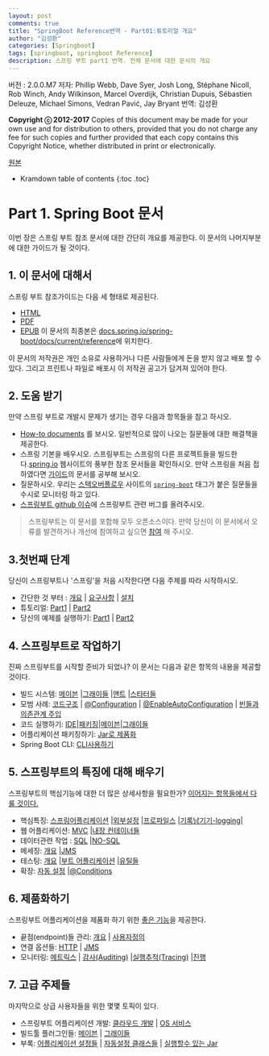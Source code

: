 ```yaml
---
layout: post
comments: true
title: "SpringBoot Reference번역 - Part01:튜토리얼 개요"
author: "김성환"
categories: [Springboot]
tags: [springboot, springboot Reference]
description: 스프링 부트 part1 번역. 전체 문서에 대한 문서의 개요
---
```

버전 : 2.0.0.M7
저자: 
Phillip Webb, Dave Syer, Josh Long, Stéphane Nicoll, Rob Winch, Andy Wilkinson, Marcel Overdijk, Christian Dupuis, Sébastien Deleuze, Michael Simons, Vedran Pavić, Jay Bryant
번역: 김성환

__Copyright ⓒ 2012-2017__
Copies of this document may be made for your own use and for distribution to others, provided that you do not charge any fee for such copies and further provided that each copy contains this Copyright Notice, whether distributed in print or electronically.

[원본](https://docs.spring.io/spring-boot/docs/current-SNAPSHOT/reference/htmlsingle/#boot-documentation)

* Kramdown table of contents
{:toc .toc}
# Part 1. Spring Boot 문서

이번 장은 스프링 부트 참조 문서에 대한 간단히 개요를 제공한다. 이 문서의 나머지부분에 대한 가이드가 될 것이다.

## 1. 이 문서에 대해서
스프링 부트 참조가이드는 다음 세 형태로 제공된다.
+ [HTML](https://docs.spring.io/spring-boot/docs/2.0.0.BUILD-SNAPSHOT/reference/html/)
+ [PDF](https://docs.spring.io/spring-boot/docs/2.0.0.BUILD-SNAPSHOT/reference/pdf/spring-boot-reference.pdf)
+ [EPUB](https://docs.spring.io/spring-boot/docs/2.0.0.BUILD-SNAPSHOT/reference/epub/spring-boot-reference.epub)
이 문서의 최종본은 [docs.spring.io/spring-boot/docs/current/reference](https://docs.spring.io/spring-boot/docs/current/reference/)에 위치한다.

이 문서의 저작권은 개인 소유로 사용하거나 다른 사람들에게 돈을 받지 않고 배포 할 수 있다. 그리고 프린트나 파일로 배포시 이 저작권 공고가 담겨져 있어야 한다.

## 2. 도움 받기
만약 스프링 부트로 개발시 문제가 생기는 경우 다음과 항목들을 참고 하시오.
+ [How-to documents](https://docs.spring.io/spring-boot/docs/current-SNAPSHOT/reference/htmlsingle/#howto) 를 보시오. 일반적으로 많이 나오는 질문들에 대한 해결책을 제공한다.
+ 스프링 기본을 배우시오. 스프링부트는 스프링의 다른 프로젝트들을 빌드한다.[spring.io](https://spring.io/) 웹사이트의 풍부한 참조 문서들을 확인하시오. 만약 스프링을 처음 접하였다면 [가이드](https://spring.io/guides)의 문서를 공부해 보시오.
+ 질문하시오. 우리는 [스택오버플로우](https://stackoverflow.com/) 사이트의 [`spring-boot`](https://stackoverflow.com/tags/spring-boot) 태그가 붙은 질문들을 수시로 모니터링 하고 있다.
+ [스프링부트 github 이슈](https://github.com/spring-projects/spring-boot/issues)에 스프링부트 관련 버그를 올려주시오.

> 스프링부트는 이 문서를 포함해 모두 오픈소스이다. 만약 당신이 이 문서에서 오류를 발견하거나 개선에 참여하고 싶으면 [참여](https://github.com/spring-projects/spring-boot/tree/master) 해 주시오.

## 3.첫번째 단계
당신이 스프링부트나 '스프링'을 처음 시작한다면 다음 주제를 따라 시작하시오.
+ 간단한 것 부터 : [개요](/blog/2017/12/04/spring-boot-chapter02/#heading-8-스프링부트-소개) \| [요구사항](/blog/2017/12/04/spring-boot-chapter02/#heading-9-시스템-요구사항) \| [설치](/blog/2017/12/04/spring-boot-chapter02/#heading-10-스프링부트-설치install)
+ 튜토리얼: [Part1](/blog/2017/12/04/spring-boot-chapter02/#heading-11-첫번째-스프링부트-어플리케이션-개발하기) \| [Part2](/blog/2017/12/04/spring-boot-chapter02/#heading-113-코드-작성하기)
+ 당신의 예제를 실행하기: [Part1](/blog/2017/12/04/spring-boot-chapter02/#heading-114-예제-실행하기) \| [Part2](/blog/2017/12/04/spring-boot-chapter02/#heading-115-실행가능-jar-생성하기)

## 4. 스프링부트로 작업하기
진짜 스프링부트를 시작할 준비가 되었나? 이 문서는 다음과 같은 항목의 내용을 제공할 것이다.
+ 빌드 시스템: [메이븐](/blog/2017/12/04/spring-boot-chapter03/#heading-132-메이븐-maven) \|[그래이들](/blog/2017/12/04/spring-boot-chapter03/#heading-133-그래이들-gradle) \|[앤트](/blog/2017/12/04/spring-boot-chapter03/#heading-134-앤트-ant) \|[스타터들](/blog/2017/12/04/spring-boot-chapter03/#heading-135-스타터-들starters)
+ 모범 사례: [코드구조](/blog/2017/12/04/spring-boot-chapter03/#heading-14-코드-구조) \| [@Configuration](/blog/2017/12/04/spring-boot-chapter03/#heading-15-설정-클래스-configuration-classes) \| [@EnableAutoConfiguration](/blog/2017/12/04/spring-boot-chapter03/#heading-16-자동-설정-auto-configuration) \| [빈들과 의존관계 주입](/blog/2017/12/04/spring-boot-chapter03/#heading-17-스프링-빈들과-의존관계-주입)
+ 코드 실행하기: [IDE](/blog/2017/12/04/spring-boot-chapter03/#heading-191-ide에서-실행하기)\|[패키징](/blog/2017/12/04/spring-boot-chapter03/#heading-192-패키지화한-어플리케이션으로-실행하기)\|[메이븐](/blog/2017/12/04/spring-boot-chapter03/#heading-193-메이븐-플러그인-사용하기)\|[그래이들](/blog/2017/12/04/spring-boot-chapter03/#heading-194-그래이들-플러그인-사용하기)
+ 어플리케이션 패키징하기: [Jar로 제품화](/blog/2017/12/04/spring-boot-chapter03/#heading-21-제품으로-어플리케이션-패키징하기)
+ Spring Boot CLI: [CLI사용하기](#heading-part7-스프링부트-cli)

## 5. 스프링부트의 특징에 대해 배우기
스프링부트의 핵심기능에 대한 더 많은 상세사항을 필요한가? [이어지는 항목들에서 다룰 것이다.](#)
+ 핵심특징: [스프링어플리케이션](/blog/2017/12/10/spring-boot-chapter04/#heading-23-springapplication) \|[외부설정](/blog/2017/12/10/spring-boot-chapter04/#heading-24-외부설정) \|[프로파일스](#) \|[기록남기기-logging](#)\|
+ 웹 어플리케이션: [MVC](#) \|[내장 컨테이너들](#)
+ 데이터관련 작업 : [SQL](#) \|[NO-SQL](#)
+ 메세징: [개요](#) \|[JMS](#)
+ 테스팅: [개요](#) \|[부트 어플리케이션](#) \|[유틸들](#)
+ 확장: [자동 설정](#) \|[@Conditions](#)

## 6. 제품화하기
스프링부트 어플리케이션을 제품화 하기 위한 [좋은 기능](#)을 제공한다.
+ 끝점(endpoint)들 관리: [개요](#) \| [사용자정의](#)
+ 연결 옵션들: [HTTP](#) \| [JMS](#)
+ 모니터링: [메트릭스](#) \| [감사(Auditing)](#) \|[실행추적(Tracing)](#) \|[진행](#)

## 7. 고급 주제들
마지막으로 상급 사용자들을 위한 몇몇 토픽이 있다.
+ 스프링부트 어플리케이션 개발: [클라우드 개발](#) \| [OS 서비스](#)
+ 빌드툴 플러그인들: [메이븐](#) \| [그래이들](#)
+ 부록: [어플리케이션 설정들](#) \| [자동설정 클래스들](#) \| [실행할수 있는 Jar](#)



